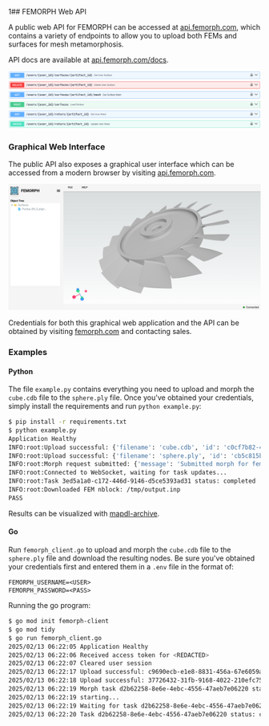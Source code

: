 1## FEMORPH Web API

A public web API for FEMORPH can be accessed at [api.femorph.com](https://api.femorph.com), which contains a variety of endpoints to allow you to upload both FEMs and surfaces for mesh metamorphosis.

API docs are available at [api.femorph.com/docs](https://api.femorph.com/docs).

![Swagger UI](docs/swagger-ui.png)

### Graphical Web Interface

The public API also exposes a graphical user interface which can be accessed from a modern browser by visiting [api.femorph.com](https://api.femorph.com).

![Web GUI](docs/web-gui.png)

Credentials for both this graphical web application and the API can be obtained by visiting [femorph.com](https://www.femorph.com/) and contacting sales.

### Examples

#### Python

The file `example.py` contains everything you need to upload and morph the `cube.cdb` file to the `sphere.ply` file. Once you've obtained your credentials, simply install the requirements and run `python example.py`:

```bash
$ pip install -r requirements.txt
$ python example.py 
Application Healthy
INFO:root:Upload successful: {'filename': 'cube.cdb', 'id': 'c0cf7b82-4735-49e6-9ebb-7358a252bef3', 'dataHash': '0a54ea4bacd3f638c5e069611ba8f18c5dcaeb3867d9067c864f5d8f5cdf9c44', 'dataType': 'FemArtifact', 'modified': False, 'nSectors': None, 'axis': None}
INFO:root:Upload successful: {'filename': 'sphere.ply', 'id': 'cb5c815b-890e-4893-a0dd-f99ad69012a6', 'dataHash': '6b49f02f1ca9cc28cc7507c94198d6c100e8f31d888f8c1660c4ee78e2ab2ce1', 'dataType': 'SurfaceArtifact', 'modified': False, 'nSectors': None, 'axis': None}
INFO:root:Morph request submitted: {'message': 'Submitted morph for fem c0cf7b82-4735-49e6-9ebb-7358a252bef3', 'task_id': '3ed5a1a0-c172-446d-9146-d5ce5393ad31'}
INFO:root:Connected to WebSocket, waiting for task updates...
INFO:root:Task 3ed5a1a0-c172-446d-9146-d5ce5393ad31 status: completed
INFO:root:Downloaded FEM nblock: /tmp/output.inp
PASS
```

Results can be visualized with [mapdl-archive](https://github.com/akaszynski/mapdl-archive).

#### Go

Run `femorph_client.go` to upload and morph the `cube.cdb` file to the `sphere.ply` file and download the resulting nodes. Be sure you've obtained your credentials first and entered them in a `.env` file in the format of:

```
FEMORPH_USERNAME=<USER>
FEMORPH_PASSWORD=<PASS>
```

Running the go program:

```bash
$ go mod init femorph-client
$ go mod tidy
$ go run femorph_client.go 
2025/02/13 06:22:05 Application Healthy
2025/02/13 06:22:06 Received access token for <REDACTED>
2025/02/13 06:22:07 Cleared user session
2025/02/13 06:22:17 Upload successful: c9690ecb-e1e8-8831-456a-67e6059aa416
2025/02/13 06:22:18 Upload successful: 37726432-31fb-9168-4022-210efc759d30
2025/02/13 06:22:19 Morph task d2b62258-8e6e-4ebc-4556-47aeb7e06220 started
2025/02/13 06:22:19 starting...
2025/02/13 06:22:19 Waiting for task d2b62258-8e6e-4ebc-4556-47aeb7e06220...
2025/02/13 06:22:20 Task d2b62258-8e6e-4ebc-4556-47aeb7e06220 status: completed
```

